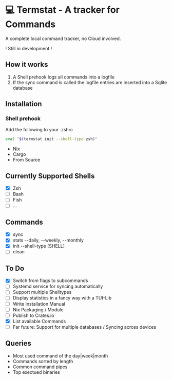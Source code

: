# 💻 Termstat - A tracker for Commands
A complete local command tracker, no Cloud involved. 

! Still in development !

## How it works
1. A Shell prehook logs all commands into a logfile
2. If the sync command is called the logfile entries are inserted into a Sqlite database

## Installation
### Shell prehook
Add the following to your .zshrc
~~~sh
eval "$(termstat init --shell-type zsh)"
~~~

- Nix
- Cargo
- From Source

## Currently Supported Shells
- [x] Zsh
- [ ] Bash
- [ ] Fish
- [ ] ...

## Commands
- [x] sync
- [x] stats --daily, --weekly, --monthly
- [x] init --shell-type [SHELL]
- [ ] clean

## To Do
- [x] Switch from flags to subcommands
- [ ] Systemd service for syncing automatically
- [ ] Support multiple Shelltypes
- [ ] Display statistics in a fancy way with a TUI-Lib
- [ ] Write Installation Manual
- [ ] Nix Packaging / Module
- [ ] Publish to Crates.io
- [x] List available Commands
- [ ] Far future: Support for multiple databases / Syncing across devices

## Queries
- Most used command of the day|week|month
- Commands sorted by length
- Common command pipes
- Top exectued binaries
